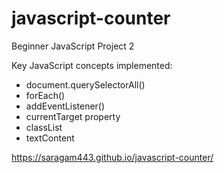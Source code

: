 # javascript-counter #

Beginner JavaScript Project 2

Key JavaScript concepts implemented:
* document.querySelectorAll()
* forEach()
* addEventListener()
* currentTarget property
* classList
* textContent

https://saragam443.github.io/javascript-counter/
